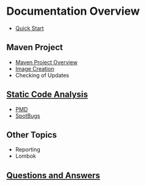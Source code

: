 # Documentation Overview

- [Quick Start](QuickStart.md)

## Maven Project
- [Maven Project Overview](MavenProject.md)
- [Image Creation](ImageCreation.md)
- Checking of Updates

## [Static Code Analysis](StaticCodeAnalysis.md)
- [PMD](PMD.md)
- [SpotBugs](SpotBugs.md)

## Other Topics
- Reporting
- Lombok

## [Questions and Answers](qa.md)
